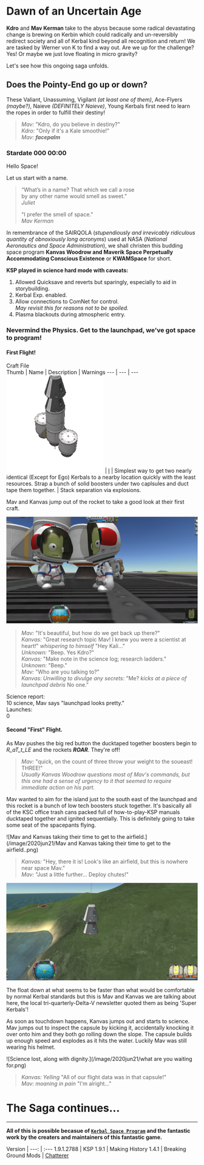 # Dawn of an Uncertain Age

**Kdro** and **Mav Kerman** take to the abyss because some radical devastating change is brewing on Kerbin which could radically and un-reversibly redirect society and all of Kerbal kind beyond all recognition and return! We are tasked by Werner von K to find a way out. Are we up for the challenge? Yes! Or maybe we just love floating in micro gravity? 

Let's see how this ongoing saga unfolds.

## Does the Pointy-End go up or down?

These Valiant, Unassuming, Vigilant _(at least one of them)_, Ace-Flyers _(maybe?)_, Naieve _(DEFINITELY Naieve)_, Young Kerbals first need to learn the ropes in order to fulfill their destiny!

>_Mav:_ "Kdro, do you believe in destiny?"  
>_Kdro:_ "Only if it's a Kale smoothie!"  
>_Mav:_ ***facepalm***  

### Stardate 000 00:00

Hello Space! 

Let us start with a name. 
 
>“What’s in a name? That which we call a rose  
>by any other name would smell as sweet.”  
>_Juliet_  
> 
>"I prefer the smell of space."  
>_Mav Kerman_  
 
In remembrance of the SAIRQOLA (_stupendiously and irrevicably ridiculous quantity of obnoxiously long acronyms_) used at NASA (_National Aeronautics and Space Administration_), we shall christen this budding space program **Kanvas Woodrow and Maverik Space Perpetually Accommodating Conscious Existence** or **KWAMSpace** for short.  
 
**KSP played in science hard mode with caveats:**  
1. Allowed Quicksave and reverts but sparingly, especially to aid in storybuilding.  
2. Kerbal Exp. enabled.  
3. Allow connections to ComNet for control.  
 _May revisit this for reasons not to be spoiled._  
4. Plasma blackouts during atmospheric entry.  
 
### Nevermind the Physics. Get to the launchpad, we've got space to program!

#### First Flight! 

Craft File  
Thumb | Name | Description | Warnings
--- | --- | --- 
![I](/image/craft/KWAMS_VAB_I.png) | [I](/Ships/VAB/I.craft) | Simplest way to get two nearly identical (Except for Ego) Kerbals to a nearby location quickly with the least resources. Strap a bunch of solid boosters under two caplsules and duct tape them together. | Stack separation via explosions.

Mav and Kanvas jump out of the rocket to take a good look at their first craft.  

![That's nice, but how do we get back in?](/image/2020jun21/deliberations001.png)

 >_Mav:_ "It's beautiful, but how do we get back up there?"  
 >_Kanvas:_ "Great research topic Mav! I knew you were a scientist at heart!" _whispering to himself_ "Hey Kali..."  
 >_Unknown:_ "Beep. Yes Kdro?"  
 >_Kanvas:_ "Make note in the science log; research ladders."  
 >_Unknown:_ "Beep."  
 >_Mav:_ "Who are you talking to?"  
 >_Kanvas: Unwilling to divulge any secrets:_ "Me? _kicks at a piece of launchpad debris_ No one."  

Science report:  
10 science, Mav says "launchpad looks pretty."  
Launches:  
0  

#### Second "First" Flight.

As Mav pushes the big red button the ducktaped together boosters begin to _R_aT_t_LE_ and the rockets _**ROAR**_. They're off!  
 
>_Mav:_ "quick, on the count of three throw your weight to the soueast! THREE!"  
*Usually Kanvas Woodrow questions most of Mav's commands, but this one had a sense of urgency to it that seemed to require immediate action on his part.*  
 
Mav wanted to aim for the island just to the south east of the launchpad and this rocket is a bunch of low tech boosters stuck together. It's basically all of the KSC office trash cans packed full of how-to-play-KSP manuals ducktaped together and ignited sequentially. This is definitely going to take some seat of the spacepants flying.  
 
![Mav and Kanvas taking their time to get to the airfield.](/image/2020jun21/Mav and Kanvas taking their time to get to the airfield..png)

>_Kanvas:_ "Hey, there it is! Look's like an airfield, but this is nowhere near space Mav."  
>_Mav:_ "Just a little further... Deploy chutes!"  
 
![Almost there.](/image/2020jun21/Almost.png)

The float down at what seems to be faster than what would be comfortable by normal Kerbal standards but this is Mav and Kanvas we are talking about here, the local tri-quarterly-Delta-V newsletter quoted them as being 'Super Kerbals'!  
 
As soon as touchdown happens, Kanvas jumps out and starts to science. Mav jumps out to inspect the capsule by kicking it, accidentally knocking it over onto him and they both go rolling down the slope. The capsule builds up enough speed and explodes as it hits the water. Luckily Mav was still wearing his helmet.  
 
![Science lost, along with dignity.](/image/2020jun21/what are you waiting for.png)

>_Kanvas:_ _Yelling_ "All of our flight data was in that capsule!"  
>_Mav:_ _moaning in pain_ "I'm alright..."  

# The Saga continues...

***

**All of this is possible becasue of [`Kerbal Space Program`](https://www.kerbalspaceprogram.com) and the fantastic work by the creaters and maintainers of this fantastic game.**

Version |
---: | :---
1.9.1.2788  |  KSP 
1.9.1  |  Making History 
1.4.1  |  Breaking Ground 
Mods  |  [Chatterer](https://spacedock.info/mod/208/Chatterer)
